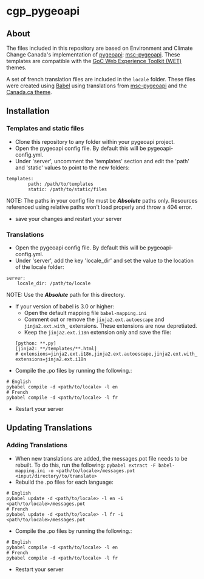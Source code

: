 # cgp_pygeoapi

## About

The files included in this repository are based on Environment and Climate Change Canada's implementation of [pygeoapi](https://pygeoapi.io/): [msc-pygeoapi](https://github.com/ECCC-MSC/msc-pygeoapi).
These templates are compatible with the [GoC Web Experience Toolkit (WET)](https://wet-boew.github.io/GCWeb/index-en.html) themes.

A set of french translation files are included in the `locale` folder. These files were created using [Babel](https://babel.pocoo.org/en/latest/index.html) using translations from [msc-pygeoapi](https://github.com/ECCC-MSC/msc-pygeoapi) and the [Canada.ca theme](https://wet-boew.github.io/GCWeb/index-en.html).

## Installation

### Templates and static files

- Clone this repository to any folder within your pygeoapi project.
- Open the pygeoapi config file. By default this will be pygeoapi-config.yml.
- Under 'server', uncomment the 'templates' section and edit the 'path' and 'static' values to point to the new folders:
```
templates:
        path: /path/to/templates
        static: /path/to/static/files
```
NOTE: The paths in your config file must be ***Absolute*** paths only. Resources referenced using relative paths won't load properly and throw a 404 error.
- save your changes and restart your server

### Translations

- Open the pygeoapi config file. By default this will be pygeoapi-config.yml.
- Under 'server', add the key 'locale_dir' and set the value to the location of the locale folder:
```
server:
    locale_dir: /path/to/locale
```
NOTE: Use the ***Absolute*** path for this directory.
- If your version of babel is 3.0 or higher:
  - Open the default mapping file `babel-mapping.ini`
  - Comment out or remove the `jinja2.ext.autoescape` and `jinja2.ext.with_` extensions. These extensions are now depretiated.
  - Keep the `jinja2.ext.i18n` extension only and save the file:
  ```
  [python: **.py]
  [jinja2: **/templates/**.html]
  # extensions=jinja2.ext.i18n,jinja2.ext.autoescape,jinja2.ext.with_
  extensions=jinja2.ext.i18n
  ```
- Compile the .po files by running the following.:
```
# English
pybabel compile -d <path/to/locale> -l en
# French
pybabel compile -d <path/to/locale> -l fr
```
- Restart your server

## Updating Translations

### Adding Translations

- When new translations are added, the messages.pot file needs to be rebuilt. To do this, run the following:
`pybabel extract -F babel-mapping.ini -o <path/to/locale>/messages.pot <input/directory/to/translate>`
- Rebuild the .po files for each language:
```
# English
pybabel update -d <path/to/locale> -l en -i <path/to/locale>/messages.pot
# French
pybabel update -d <path/to/locale> -l fr -i <path/to/locale>/messages.pot
```
- Compile the .po files by running the following.:
```
# English
pybabel compile -d <path/to/locale> -l en
# French
pybabel compile -d <path/to/locale> -l fr
```
- Restart your server
